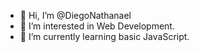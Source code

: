 - 👋 Hi, I’m @DiegoNathanael
- 👀 I’m interested in Web Development.
- 🌱 I’m currently learning basic JavaScript.

<!---
DiegoNathanael/DiegoNathanael is a ✨ special ✨ repository because its `README.md` (this file) appears on your GitHub profile.
You can click the Preview link to take a look at your changes.
--->
